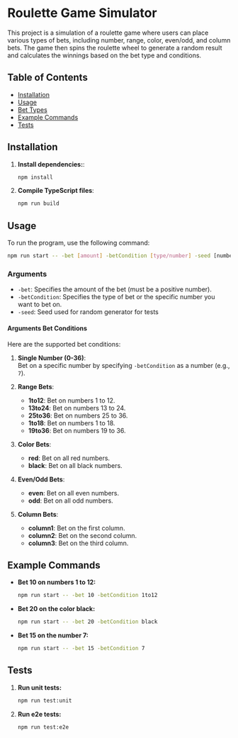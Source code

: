 
# Roulette Game Simulator

This project is a simulation of a roulette game where users can place various types of bets, including number, range, color, even/odd, and column bets. The game then spins the roulette wheel to generate a random result and calculates the winnings based on the bet type and conditions.

## Table of Contents
- [Installation](#installation)
- [Usage](#usage)
- [Bet Types](#bet-types)
- [Example Commands](#example-commands)
- [Tests](#tests)

## Installation

1. **Install dependencies:**:
   ```bash
   npm install

2. **Compile TypeScript files**:
   ```bash
   npm run build

## Usage

To run the program, use the following command:
   ```bash
   npm run start -- -bet [amount] -betCondition [type/number] -seed [number(0-36)]
   ```
### Arguments

- `-bet`: Specifies the amount of the bet (must be a positive number).
- `-betCondition`: Specifies the type of bet or the specific number you want to bet on.
- `-seed`: Seed used for random generator for tests


#### Arguments Bet Conditions

Here are the supported bet conditions:

1. **Single Number (0-36)**:  
   Bet on a specific number by specifying `-betCondition` as a number (e.g., `7`).

2. **Range Bets**:
   - **1to12**: Bet on numbers 1 to 12.
   - **13to24**: Bet on numbers 13 to 24.
   - **25to36**: Bet on numbers 25 to 36.
   - **1to18**: Bet on numbers 1 to 18.
   - **19to36**: Bet on numbers 19 to 36.

3. **Color Bets**:
   - **red**: Bet on all red numbers.
   - **black**: Bet on all black numbers.

4. **Even/Odd Bets**:
   - **even**: Bet on all even numbers.
   - **odd**: Bet on all odd numbers.

5. **Column Bets**:
   - **column1**: Bet on the first column.
   - **column2**: Bet on the second column.
   - **column3**: Bet on the third column.

## Example Commands

- **Bet 10 on numbers 1 to 12:**

   ```bash
   npm run start -- -bet 10 -betCondition 1to12
   ```
- **Bet 20 on the color black:**

   ```bash
   npm run start -- -bet 20 -betCondition black
   ```
- **Bet 15 on the number 7:**

   ```bash
   npm run start -- -bet 15 -betCondition 7
   ```

## Tests
1. **Run unit tests:**
   ```bash
   npm run test:unit

2. **Run e2e tests:**
   ```bash
   npm run test:e2e
